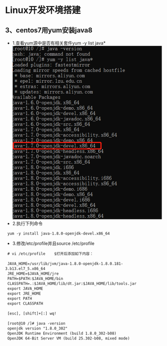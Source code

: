 
# Linux开发环境搭建
## 3、centos7用yum安装java8
 - 1.查看yum源中是否有相关套件yum -y list java*
 ![java-jdk-1.png](java-jdk-1.png)
 - 2.执行下列命令
 ```
  yum -y install java-1.8.0-openjdk-devel.x86_64
 ```
 - 3.修改/etc/profile并且source /etc/profile

 ```
  # vi /etc/profile    $打开后添加如下内容：

  JAVA_HOME=/usr/lib/jvm/java-1.8.0-openjdk-1.8.0.181-3.b13.el7_5.x86_64
  JRE_HOME=$JAVA_HOME/jre
  PATH=$PATH:$JAVA_HOME/bin
  CLASSPATH=.:$JAVA_HOME/lib/dt.jar:$JAVA_HOME/lib/tools.jar
  export JAVA_HOME
  export JRE_HOME
  export PATH
  export CLASSPATH

  [esc], [shift]+[:] wq!

  [root@10 /]# java -version
  openjdk version "1.8.0_302"
  OpenJDK Runtime Environment (build 1.8.0_302-b08)
  OpenJDK 64-Bit Server VM (build 25.302-b08, mixed mode)
  ```